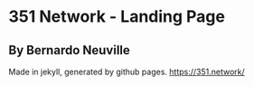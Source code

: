 # 351 Network - Landing Page
## By Bernardo Neuville

Made in jekyll, generated by github pages.
https://351.network/
